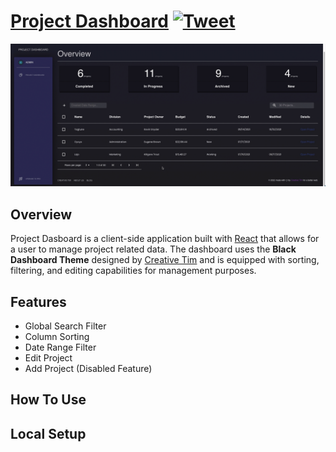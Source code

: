 # [Project Dashboard](https://demos.creative-tim.com/black-dashboard-react/#/dashboard) [![Tweet](https://img.shields.io/twitter/url/http/shields.io.svg?style=social&logo=twitter)](https://twitter.com/intent/tweet?url=https%3A%2F%2Fdemos.creative-tim.com%2Fblack-dashboard-react%2F%23%2Fadmin%2Fdashboard&text=Black%20Dashboard%20React%20by%20Creative%20Tim%20%7C%20Free%20React%20Admin%20Template&original_referer=https%3A%2F%2Fdemos.creative-tim.com%2Fblack-dashboard-react%2F&via=creativetim&hashtags=react%2Ccreativetim%2Cdark%2Cdashboard%2Cbootstrap%2Creactstrap%2Creactjs)


![Product Gif](./github-assets/overview.gif)

## Overview
Project Dasboard is a client-side application built with [React](https://reactjs.org/) that allows for a user to manage project related data. The dashboard uses the **Black Dashboard Theme** designed by [Creative Tim](https://www.creative-tim.com/) and is equipped with sorting, filtering, and editing capabilities for management purposes.

## Features
- Global Search Filter
- Column Sorting
- Date Range Filter
- Edit Project
- Add Project (Disabled Feature)

## How To Use

## Local Setup
